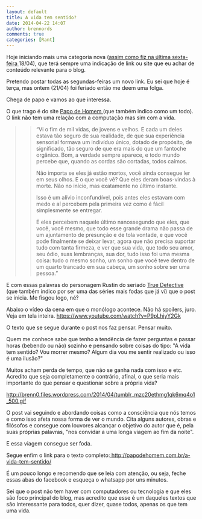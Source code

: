 ```yaml
---
layout: default
title: A vida tem sentido?
date: 2014-04-22 14:07
author: brennords
comments: true
categories: [Rant]
---
```

Hoje iniciando mais uma categoria nova (<a href="http://brenn0.wordpress.com/2014/04/17/palestra-contrate-os-hackers/" target="_blank">assim como fiz na última sexta-feira </a>18/04), que terá sempre uma indicação de link ou site que eu achar de conteúdo relevante para o blog.

Pretendo postar todas as segundas-feiras um novo link. Eu sei que hoje é terça, mas ontem (21/04) foi feriado então me deem uma folga.

Chega de papo e vamos ao que interessa.

O que trago é do site <a href="http://papodehomem.com.br/" target="_blank">Papo de Homem </a>(que também indico como um todo). O link não tem uma relação com a computação mas sim com a vida.

<blockquote>
<blockquote>“Vi o fim de mil vidas, de jovens e velhos. E cada um deles estava tão seguro de sua realidade, de que sua experiência sensorial formava um indivíduo único, dotado de propósito, de significado, tão seguro de que era mais do que um fantoche orgânico. Bom, a verdade sempre aparece, e todo mundo percebe que, quando as cordas são cortadas, todos caímos.

Não importa se eles já estão mortos, você ainda consegue ler em seus olhos. E o que você vê? Que eles deram boas-vindas à morte. Não no início, mas exatamente no último instante.

Isso é um alívio inconfundível, pois antes eles estavam com medo e aí percebem pela primeira vez como é fácil simplesmente se entregar.

E eles percebem naquele último nanossegundo que eles, que você, você mesmo, que todo esse grande drama não passa de um ajuntamento de presunção e de tola vontade, e que você pode finalmente se deixar levar, agora que não precisa suportar tudo com tanta firmeza, e ver que sua vida, que todo seu amor, seu ódio, suas lembranças, sua dor, tudo isso foi uma mesma coisa: tudo o mesmo sonho, um sonho que você teve dentro de um quarto trancado em sua cabeça, um sonho sobre ser uma pessoa.”</blockquote>
</blockquote>

E com essas palavras do personagem Rustin do seriado <a href="http://www.imdb.com/title/tt2356777/" target="_blank">True Detective</a> (que também indico por ser uma das séries mais fodas que já vi) que o post se inicia. Me fisgou logo, né?

<!--more-->

Abaixo o vídeo da cena em que o monólogo acontece. Não há spoilers, juro. Veja em tela inteira.
https://www.youtube.com/watch?v=P9pLhiyY2Gk

O texto que se segue durante o post nos faz pensar. Pensar muito.

Quem me conhece sabe que tenho a tendência de fazer perguntas e passar horas (bebendo ou não) sozinho e pensando sobre coisas do tipo: "A vida tem sentido? Vou morrer mesmo? Algum dia vou me sentir realizado ou isso é uma ilusão?"

Muitos acham perda de tempo, que não se ganha nada com isso e etc. Acredito que seja completamente o contrário, afinal, o que seria mais importante do que pensar e questionar sobre a própria vida?

http://brenn0.files.wordpress.com/2014/04/tumblr_mzc20ethmg1qk6mq4o1_500.gif

O post vai seguindo e abordando coisas como a consciência que nós temos e como isso afeta nossa forma de ver o mundo. Cita alguns autores, obras e filósofos e consegue com louvores alcançar o objetivo do autor que é, pela suas próprias palavras, "nos convidar a uma longa viagem ao fim da noite".

E essa viagem consegue ser foda.

Segue enfim o link para o texto completo:<a href="http://papodehomem.com.br/a-vida-tem-sentido/" target="_blank"> http://papodehomem.com.br/a-vida-tem-sentido/</a>

É um pouco longo e recomendo que se leia com atenção, ou seja, feche essas abas do facebook e esqueça o whatsapp por uns minutos.

Sei que o post não tem haver com computadores ou tecnologia e que eles são foco principal do blog, mas acredito que esse é um daqueles textos que são interessante para todos, quer dizer, quase todos, apenas os que tem uma vida.
